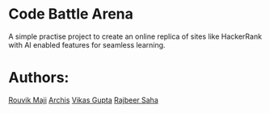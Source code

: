# Code Battle Arena
A simple practise project to create an online replica of sites like HackerRank with AI enabled features for seamless learning.

# Authors:
[Rouvik Maji](https://github.com/Rouvik)
[Archis](https://github.com/Dealer-09)
[Vikas Gupta](https://github.com/vikashgupta16)
[Rajbeer Saha](https://github.com/pixelpioneer404)
